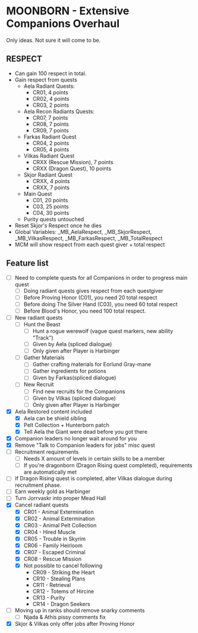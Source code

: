 # MOONBORN - Extensive Companions Overhaul

Only ideas. Not sure it will come to be.

## RESPECT
- Can gain 100 respect in total.
- Gain respect from quests
  - Aela Radiant Quests:
    - CR01, 4 points
    - CR02, 4 points
    - CR03, 2 points
  - Aela Recon Radiants Quests:
    - CR07, 7 points
    - CR08, 7 points
    - CR09, 7 points
  - Farkas Radiant Quest
    - CR04, 2 points
    - CR05, 4 points
  - Vilkas Radiant Quest
    - CRXX (Rescue Mission), 7 points
    - CRXX (Dragon Quest), 10 points
  - Skjor Radiant Quest
    - CRXX, 4 points
    - CRXX, 7 points
  - Main Quest
    - C01, 20 points
    - C03, 25 points
    - C04, 30 points
  - Purity quests untouched
- Reset Skjor's Respect once he dies
- Global Variables: _MB_AelaRespect, _MB_SkjorRespect, _MB_VilkasRespect, _MB_FarkasRespect, _MB_TotalRespect
- MCM will show respect from each quest giver + total respect

## Feature list
- [ ] Need to complete quests for all Companions in order to progress main quest
  - [ ] Doing radiant quests gives respect from each questgiver
  - [ ] Before Proving Honor (C01), you need 20 total respect
  - [ ] Before doing The Silver Hand (C03), you need 60 total respect
  - [ ] Before Blood's Honor, you need 100 total respect. 
- [ ] New radiant quests
  - [ ] Hunt the Beast
    - [ ] Hunt a rogue werewolf (vague quest markers, new ability "Track")
    - [ ] Given by Aela (spliced dialogue)
    - [ ] Only given after Player is Harbinger
  - [ ] Gather Materials
    - [ ] Gather crafting materials for Eorlund Gray-mane
    - [ ] Gather ingredients for potions
    - [ ] Given by Farkas(spliced dialogue)
  - [ ] New Recruit
    - [ ] Find new recruits for the Companions
    - [ ] Given by Vilkas (spliced dialogue)
    - [ ] Only given after Player is Harbinger
- [x] Aela Restored content included
  - [x] Aela can be shield sibling
  - [x] Pelt Collection + Hunterborn patch
  - [x] Tell Aela the Giant were dead before you got there
- [x] Companion leaders no longer wait around for you
- [x] Remove "Talk to Companion leaders for jobs" misc quest
- [ ] Recruitment requirements
  - [ ] Needs X amount of levels in certain skills to be a member
  - [ ] If you're dragonborn (Dragon Rising quest completed), requirements are automatically met
- [ ] If Dragon Rising quest is completed, alter Vilkas dialogue during recruitment phase.
- [ ] Earn weekly gold as Harbinger
- [ ] Turn Jorrvaskr into proper Mead Hall
- [x] Cancel radiant quests
    - [x] CR01 - Animal Extermination
    - [x] CR02 - Animal Extermination
    - [x] CR03 - Animal Pelt Collection
    - [x] CR04 - Hired Muscle
    - [x] CR05 - Trouble in Skyrim
    - [x] CR06 - Family Heirloom
    - [x] CR07 - Escaped Criminal
    - [x] CR08 - Rescue Mission
    - [x] Not possible to cancel following
        - CR09 - Striking the Heart
        - CR10 - Stealing Plans
        - CR11 - Retrieval
        - CR12 - Totems of Hircine
        - CR13 - Purity
        - CR14 - Dragon Seekers
- [ ] Moving up in ranks should remove snarky comments
  - [ ] Njada & Athis pissy comments fix
- [x] Skjor & Vilkas only offer jobs after Proving Honor
